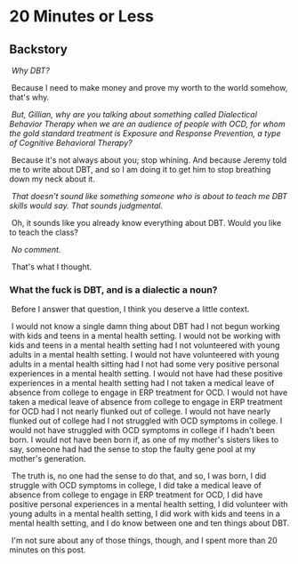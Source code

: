 # 20 Minutes or Less

## Backstory

​	*Why DBT?*

​	Because I need to make money and prove my worth to the world somehow, that's why. 

​	*But, Gillian, why are you talking about something called Dialectical Behavior Therapy when we are an audience of people with OCD, for whom the gold standard treatment is Exposure and Response Prevention, a type of Cognitive Behavioral Therapy?*

​	Because it's not always about you; stop whining. And because Jeremy told me to write about DBT, and so I am doing it to get him to stop breathing down my neck about it. 

​	*That doesn't sound like something someone who is about to teach me DBT skills would say. That sounds judgmental.*

​	Oh, it sounds like you already know everything about DBT. Would you like to teach the class?

​	*No comment.*

​	That's what I thought.

### What the fuck is DBT, and is a dialectic a noun?

​	Before I answer that question, I think you deserve a little context. 

​	I would not know a single damn thing about DBT had I not begun working with kids and teens in a mental health setting. I would not be working with kids and teens in a mental health setting had I not volunteered with young adults in a mental health setting. I would not have volunteered with young adults in a mental health sitting had I not had some very positive personal experiences in a mental health setting. I would not have had these positive experiences in a mental health setting had I not taken a medical leave of absence from college to engage in ERP treatment for OCD. I would not have taken a medical leave of absence from college to engage in ERP treatment for OCD had I not nearly flunked out of college. I would not have nearly flunked out of college had I not struggled with OCD symptoms in college. I would not have struggled with OCD symptoms in college if I hadn't been born. I would not have been born if, as one of my mother's sisters likes to say, someone had had the sense to stop the faulty gene pool at my mother's generation. 

​	The truth is, no one had the sense to do that, and so, I was born, I did struggle with OCD symptoms in college, I did take a medical leave of absence from college to engage in ERP treatment for OCD, I did have positive personal experiences in a mental health setting, I did volunteer with young adults in a mental health setting, I did work with kids and teens in a mental health setting, and I do know between one and ten things about DBT. 

​	I'm not sure about any of those things, though, and I spent more than 20 minutes on this post. 

